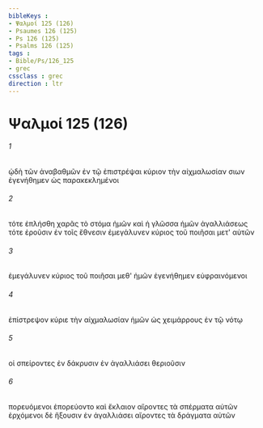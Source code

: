 ```yaml
---
bibleKeys : 
- Ψαλμοί 125 (126)
- Psaumes 126 (125)
- Ps 126 (125)
- Psalms 126 (125)
tags : 
- Bible/Ps/126_125
- grec
cssclass : grec
direction : ltr
---
```


# Ψαλμοί 125 (126)

###### 1
ᾠδὴ τῶν ἀναβαθμῶν ἐν τῷ ἐπιστρέψαι κύριον τὴν αἰχμαλωσίαν σιων ἐγενήθημεν ὡς παρακεκλημένοι
###### 2
τότε ἐπλήσθη χαρᾶς τὸ στόμα ἡμῶν καὶ ἡ γλῶσσα ἡμῶν ἀγαλλιάσεως τότε ἐροῦσιν ἐν τοῖς ἔθνεσιν ἐμεγάλυνεν κύριος τοῦ ποιῆσαι μετ' αὐτῶν
###### 3
ἐμεγάλυνεν κύριος τοῦ ποιῆσαι μεθ' ἡμῶν ἐγενήθημεν εὐφραινόμενοι
###### 4
ἐπίστρεψον κύριε τὴν αἰχμαλωσίαν ἡμῶν ὡς χειμάρρους ἐν τῷ νότῳ
###### 5
οἱ σπείροντες ἐν δάκρυσιν ἐν ἀγαλλιάσει θεριοῦσιν
###### 6
πορευόμενοι ἐπορεύοντο καὶ ἔκλαιον αἴροντες τὰ σπέρματα αὐτῶν ἐρχόμενοι δὲ ἥξουσιν ἐν ἀγαλλιάσει αἴροντες τὰ δράγματα αὐτῶν
